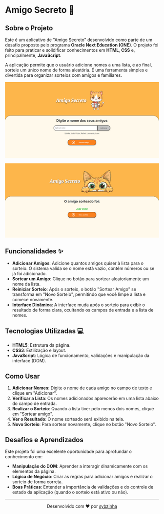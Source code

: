 # Amigo Secreto 🎁

## Sobre o Projeto

Este é um aplicativo de "Amigo Secreto" desenvolvido como parte de um desafio proposto pelo programa **Oracle Next Education (ONE)**. O projeto foi feito para praticar e solidificar conhecimentos em **HTML**, **CSS** e, principalmente, **JavaScript**.

A aplicação permite que o usuário adicione nomes a uma lista, e ao final, sorteie um único nome de forma aleatória. É uma ferramenta simples e divertida para organizar sorteios com amigos e familiares.

<p align="center">
  <img src="assets/screenshot1.png" alt="Exemplo da aplicação em funcionamento">
</p>
<p align="center">
  <img src="assets/screenshot2.png" alt="Exemplo da aplicação em funcionamento">
</p>

## Funcionalidades ✨

- **Adicionar Amigos**: Adicione quantos amigos quiser à lista para o sorteio. O sistema valida se o nome está vazio, contém números ou se já foi adicionado.
- **Sortear um Amigo**: Clique no botão para sortear aleatoriamente um nome da lista.
- **Reiniciar Sorteio**: Após o sorteio, o botão "Sortear Amigo" se transforma em "Novo Sorteio", permitindo que você limpe a lista e comece novamente.
- **Interface Dinâmica**: A interface muda após o sorteio para exibir o resultado de forma clara, ocultando os campos de entrada e a lista de nomes.

## Tecnologias Utilizadas 💻

- **HTML5**: Estrutura da página.
- **CSS3**: Estilização e layout.
- **JavaScript**: Lógica de funcionamento, validações e manipulação da interface (DOM).

## Como Usar

1.  **Adicionar Nomes**: Digite o nome de cada amigo no campo de texto e clique em "Adicionar".
2.  **Verificar a Lista**: Os nomes adicionados aparecerão em uma lista abaixo do campo de entrada.
3.  **Realizar o Sorteio**: Quando a lista tiver pelo menos dois nomes, clique em "Sortear amigo".
4.  **Ver o Resultado**: O nome sorteado será exibido na tela.
5.  **Novo Sorteio**: Para sortear novamente, clique no botão "Novo Sorteio".

## Desafios e Aprendizados

Este projeto foi uma excelente oportunidade para aprofundar o conhecimento em:

- **Manipulação do DOM**: Aprender a interagir dinamicamente com os elementos da página.
- **Lógica de Negócio**: Criar as regras para adicionar amigos e realizar o sorteio de forma correta.
- **Boas Práticas**: Entender a importância de validações e do controle de estado da aplicação (quando o sorteio está ativo ou não).

---

<p align="center">
  Desenvolvido com ❤️ por <a href="https://github.com/sybzinha">sybzinha</a>
</p>
